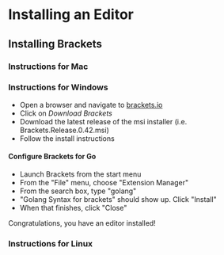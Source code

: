 # Installing an Editor

## Installing Brackets

### Instructions for Mac


### Instructions for Windows

* Open a browser and navigate to [brackets.io](http://brackets.io)
* Click on *Download Brackets*
* Download the latest release of the msi installer (i.e. Brackets.Release.0.42.msi)
* Follow the install instructions

#### Configure Brackets for Go

* Launch Brackets from the start menu
* From the "File" menu, choose "Extension Manager"
* From the search box, type "golang"
* "Golang Syntax for brackets" should show up.  Click "Install"
* When that finishes, click "Close"

Congratulations, you have an editor installed!


### Instructions for Linux


